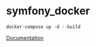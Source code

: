 # symfony_docker

```
docker-compose up -d --build
```

[Documentation](https://www.twilio.com/blog/get-started-docker-symfony)
